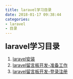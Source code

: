 ```yaml
---
title: laravel学习目录
date: 2018-01-17 09:38:44
categories:
- laravel
- 目录
---
```


<font size=5px>**laravel学习目录**</font>

1. [laravel安装](/2018/01/17/laravel安装/)
2. [laravel留言板开发-准备工作](/2018/01/18/laravel留言板开发-准备工作/)
3. [laravel留言板开发-登录注册](/2018/01/18/laravel留言板开发-登录注册/)
